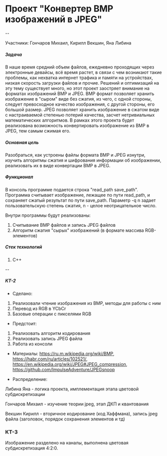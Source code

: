 # Проект "Конвертер BMP изображений в JPEG"

--

Участники: Гончаров Михаил, Кирилл Векшин, Яна Либина

##### Задача

В наше время средний объем файлов, ежедневно проходящих через электронные девайсы, всё время растет, в связи с чем возникают такие проблемы, как нехватка интернет трафика и памяти на устройствах, низкая скорость загрузки файлов и прочие. Решений и оптимизаций на эту тему существует много, но этот проект заостряет внимание на форматах изображений BMP и JPEG. BMP формат позволяет хранить изображение в "сыром" виде без сжатия, из чего, с одной стороны, следует превосходное качество изображения, с другой стороны, его большой размер. JPEG позволяет хранить изображение в сжатом виде с настраиваемой степенью потерий качества, засчет нетривиальных математических алгоритмов. В рамках этого проекта будет реализована возможность конвертировать изображение из BMP в JPEG, тем самым сжимая его. 

##### Основная цель
Разобраться, как устроены файлы формата BMP и JPEG изнутри, изучить алгоритмы сжатия и шифрования информации об изображении, реализовать их в виде конвертации BMP в JPEG.

##### Функционал

В консоль программе подается строка "read_path save_path". Программа считывает изображение, лежащее по пути read_path, и сохраняет сжатый результат по пути save_path. Параметр -q n задает пользовательскую степень сжатия, n - целое неотрицательное число. 

Внутри программы будут реализованы:
1. Считывание BMP файлов и запись JPEG файлов
2. Алгоритм сжатия "сырых" изображений (в формате массива RGB-элементов)

##### Стек технологий
1. С++

--

##### КТ-2
* Сделано: 
1. Реализовали чтение изображения из BMP, методы для работы с ним
2. Перевод из RGB в YCbCr
3. Базовые операции с пикселями RGB
* Предстоит:
1. Реализовать алгоритм кодирования
2. Реализовать запись JPEG файла
3. Работа из консоли
* Материалы:
https://ru.m.wikipedia.org/wiki/BMP,
https://habr.com/ru/articles/102521/, https://en.wikipedia.org/wiki/JPEG#JPEG_compression, https://github.com/ImpulseAdventure/JPEGsnoop

* Распределение:

Либина Яна - логика проекта, имплементация этапа цветовой субдискретизации

Гончаров Михаил - изучение теории jpeg, этап ДКП и квантования

Векшин Кирилл - вторичное кодирование (код Хаффмана), запись jpeg файла (заголовок, порядок сохранения элементов и тд)

### КТ-3
Изображение разделено на каналы, выполнена цветовая субдискретизация 4:2:0.
